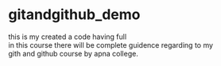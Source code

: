 # gitandgithub_demo
this is my created a code having full <br>
in this course there will be complete guidence regarding to my
<br> gith and github course by apna college.
